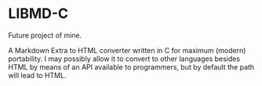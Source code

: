 # LIBMD-C

Future project of mine.

A Markdown Extra to HTML converter written in C for maximum (modern) portability. I may possibly allow it to convert to other languages besides HTML by means of an API available to programmers, but by default the path will lead to HTML.
